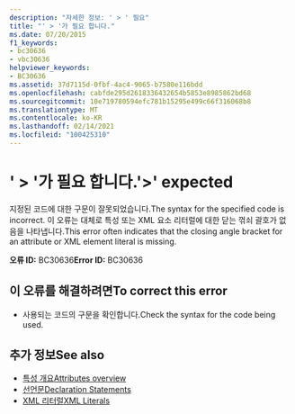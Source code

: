```yaml
---
description: "자세한 정보: ' > ' 필요"
title: "' > '가 필요 합니다."
ms.date: 07/20/2015
f1_keywords:
- bc30636
- vbc30636
helpviewer_keywords:
- BC30636
ms.assetid: 37d7115d-0fbf-4ac4-9065-b7580e116bdd
ms.openlocfilehash: cabfde295d2618336432654b5853e8985862bd68
ms.sourcegitcommit: 10e719780594efc781b15295e499c66f316068b8
ms.translationtype: MT
ms.contentlocale: ko-KR
ms.lasthandoff: 02/14/2021
ms.locfileid: "100425310"
---
```

# <a name="-expected"></a><span data-ttu-id="5919f-103">' > '가 필요 합니다.</span><span class="sxs-lookup"><span data-stu-id="5919f-103">'>' expected</span></span>

<span data-ttu-id="5919f-104">지정된 코드에 대한 구문이 잘못되었습니다.</span><span class="sxs-lookup"><span data-stu-id="5919f-104">The syntax for the specified code is incorrect.</span></span> <span data-ttu-id="5919f-105">이 오류는 대체로 특성 또는 XML 요소 리터럴에 대한 닫는 꺾쇠 괄호가 없음을 나타냅니다.</span><span class="sxs-lookup"><span data-stu-id="5919f-105">This error often indicates that the closing angle bracket for an attribute or XML element literal is missing.</span></span>  
  
 <span data-ttu-id="5919f-106">**오류 ID:** BC30636</span><span class="sxs-lookup"><span data-stu-id="5919f-106">**Error ID:** BC30636</span></span>  
  
## <a name="to-correct-this-error"></a><span data-ttu-id="5919f-107">이 오류를 해결하려면</span><span class="sxs-lookup"><span data-stu-id="5919f-107">To correct this error</span></span>  
  
- <span data-ttu-id="5919f-108">사용되는 코드의 구문을 확인합니다.</span><span class="sxs-lookup"><span data-stu-id="5919f-108">Check the syntax for the code being used.</span></span>  
  
## <a name="see-also"></a><span data-ttu-id="5919f-109">추가 정보</span><span class="sxs-lookup"><span data-stu-id="5919f-109">See also</span></span>

- [<span data-ttu-id="5919f-110">특성 개요</span><span class="sxs-lookup"><span data-stu-id="5919f-110">Attributes overview</span></span>](../programming-guide/concepts/attributes/index.md)
- [<span data-ttu-id="5919f-111">선언문</span><span class="sxs-lookup"><span data-stu-id="5919f-111">Declaration Statements</span></span>](../programming-guide/language-features/statements.md#declaration-statements)
- [<span data-ttu-id="5919f-112">XML 리터럴</span><span class="sxs-lookup"><span data-stu-id="5919f-112">XML Literals</span></span>](../language-reference/xml-literals/index.md)
